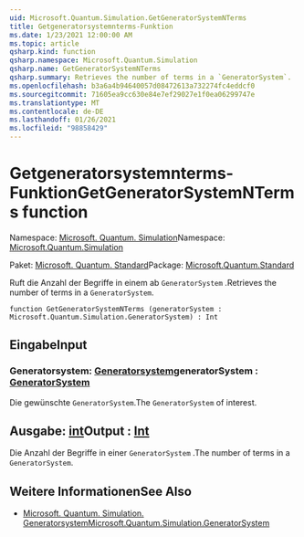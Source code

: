 ```yaml
---
uid: Microsoft.Quantum.Simulation.GetGeneratorSystemNTerms
title: Getgeneratorsystemnterms-Funktion
ms.date: 1/23/2021 12:00:00 AM
ms.topic: article
qsharp.kind: function
qsharp.namespace: Microsoft.Quantum.Simulation
qsharp.name: GetGeneratorSystemNTerms
qsharp.summary: Retrieves the number of terms in a `GeneratorSystem`.
ms.openlocfilehash: b3a6a4b94640057d08472613a732274fc4eddcf0
ms.sourcegitcommit: 71605ea9cc630e84e7ef29027e1f0ea06299747e
ms.translationtype: MT
ms.contentlocale: de-DE
ms.lasthandoff: 01/26/2021
ms.locfileid: "98858429"
---
```

# <a name="getgeneratorsystemnterms-function"></a><span data-ttu-id="2f598-102">Getgeneratorsystemnterms-Funktion</span><span class="sxs-lookup"><span data-stu-id="2f598-102">GetGeneratorSystemNTerms function</span></span>

<span data-ttu-id="2f598-103">Namespace: [Microsoft. Quantum. Simulation](xref:Microsoft.Quantum.Simulation)</span><span class="sxs-lookup"><span data-stu-id="2f598-103">Namespace: [Microsoft.Quantum.Simulation](xref:Microsoft.Quantum.Simulation)</span></span>

<span data-ttu-id="2f598-104">Paket: [Microsoft. Quantum. Standard](https://nuget.org/packages/Microsoft.Quantum.Standard)</span><span class="sxs-lookup"><span data-stu-id="2f598-104">Package: [Microsoft.Quantum.Standard](https://nuget.org/packages/Microsoft.Quantum.Standard)</span></span>


<span data-ttu-id="2f598-105">Ruft die Anzahl der Begriffe in einem ab `GeneratorSystem` .</span><span class="sxs-lookup"><span data-stu-id="2f598-105">Retrieves the number of terms in a `GeneratorSystem`.</span></span>

```qsharp
function GetGeneratorSystemNTerms (generatorSystem : Microsoft.Quantum.Simulation.GeneratorSystem) : Int
```


## <a name="input"></a><span data-ttu-id="2f598-106">Eingabe</span><span class="sxs-lookup"><span data-stu-id="2f598-106">Input</span></span>

### <a name="generatorsystem--generatorsystem"></a><span data-ttu-id="2f598-107">Generatorsystem: [Generatorsystem](xref:Microsoft.Quantum.Simulation.GeneratorSystem)</span><span class="sxs-lookup"><span data-stu-id="2f598-107">generatorSystem : [GeneratorSystem](xref:Microsoft.Quantum.Simulation.GeneratorSystem)</span></span>

<span data-ttu-id="2f598-108">Die gewünschte `GeneratorSystem`.</span><span class="sxs-lookup"><span data-stu-id="2f598-108">The `GeneratorSystem` of interest.</span></span>



## <a name="output--int"></a><span data-ttu-id="2f598-109">Ausgabe: [int](xref:microsoft.quantum.lang-ref.int)</span><span class="sxs-lookup"><span data-stu-id="2f598-109">Output : [Int](xref:microsoft.quantum.lang-ref.int)</span></span>

<span data-ttu-id="2f598-110">Die Anzahl der Begriffe in einer `GeneratorSystem` .</span><span class="sxs-lookup"><span data-stu-id="2f598-110">The number of terms in a `GeneratorSystem`.</span></span>

## <a name="see-also"></a><span data-ttu-id="2f598-111">Weitere Informationen</span><span class="sxs-lookup"><span data-stu-id="2f598-111">See Also</span></span>

- [<span data-ttu-id="2f598-112">Microsoft. Quantum. Simulation. Generatorsystem</span><span class="sxs-lookup"><span data-stu-id="2f598-112">Microsoft.Quantum.Simulation.GeneratorSystem</span></span>](xref:Microsoft.Quantum.Simulation.GeneratorSystem)